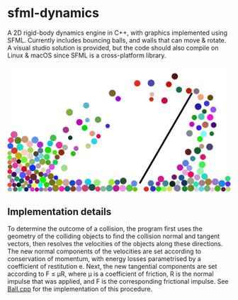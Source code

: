 # sfml-dynamics

A 2D rigid-body dynamics engine in C++, with graphics implemented using SFML. Currently includes bouncing balls, and walls that can move & rotate. A visual studio solution is provided, but the code should also compile on Linux & macOS since SFML is a cross-platform library.

![Example screenshot](sfml-dynamics-screenshot.png)

## Implementation details

To determine the outcome of a collision, the program first uses the geometry of the colliding objects to find the collision normal and tangent vectors, then resolves the velocities of the objects along these directions. The new normal components of the velocities are set according to conservation of momentum, with energy losses parametrised by a coefficient of restitution e. Next, the new tangential components are set according to F ≤ μR, where μ is a coefficient of friction, R is the normal impulse that was applied, and F is the corresponding frictional impulse. See [Ball.cpp](sfml-dynamics/Ball.cpp) for the implementation of this procedure.
